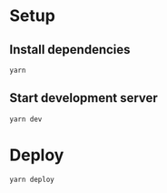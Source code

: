 
# Setup

## Install dependencies
```
yarn 
```

## Start development server
```
yarn dev
```

# Deploy

```
yarn deploy
```
